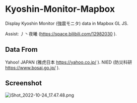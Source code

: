 # Kyoshin-Monitor-Mapbox
Display Kyoshin Monitor (強震モニタ) data in Mapbox GL JS.

Assist: 丿丶夜曦 (https://space.bilibili.com/12982030 ).

## Data From
Yahoo! JAPAN (雅虎日本 https://yahoo.co.jp/ ).
NIED (防災科研 https://www.bosai.go.jp/ ).

## Screenshot
![iShot_2022-10-24_17.47.48.png](https://s2.loli.net/2022/10/24/BIJWEqhmZUMcyuT.png)
